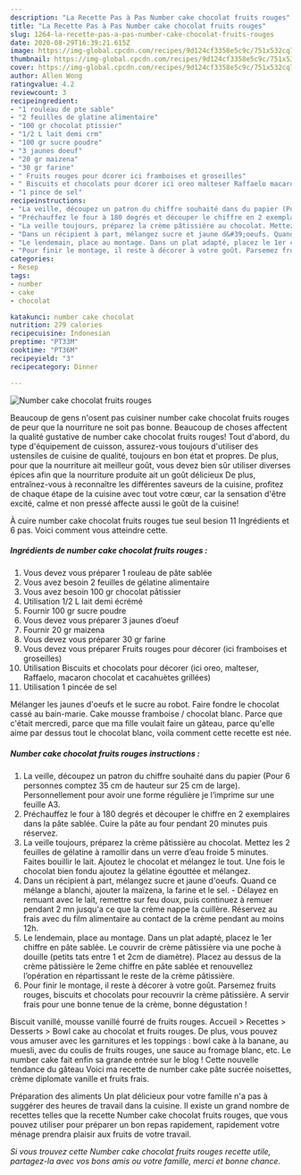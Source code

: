 ```yaml
---
description: "La Recette Pas à Pas Number cake chocolat fruits rouges"
title: "La Recette Pas à Pas Number cake chocolat fruits rouges"
slug: 1264-la-recette-pas-a-pas-number-cake-chocolat-fruits-rouges
date: 2020-08-29T16:39:21.615Z
image: https://img-global.cpcdn.com/recipes/9d124cf3358e5c9c/751x532cq70/number-cake-chocolat-fruits-rouges-photo-principale-de-la-recette.jpg
thumbnail: https://img-global.cpcdn.com/recipes/9d124cf3358e5c9c/751x532cq70/number-cake-chocolat-fruits-rouges-photo-principale-de-la-recette.jpg
cover: https://img-global.cpcdn.com/recipes/9d124cf3358e5c9c/751x532cq70/number-cake-chocolat-fruits-rouges-photo-principale-de-la-recette.jpg
author: Allen Wong
ratingvalue: 4.2
reviewcount: 3
recipeingredient:
- "1 rouleau de pte sable"
- "2 feuilles de glatine alimentaire"
- "100 gr chocolat ptissier"
- "1/2 L lait demi crm"
- "100 gr sucre poudre"
- "3 jaunes doeuf"
- "20 gr maizena"
- "30 gr farine"
- " Fruits rouges pour dcorer ici framboises et groseilles"
- " Biscuits et chocolats pour dcorer ici oreo malteser Raffaelo macaron chocolat et cacahutes grilles"
- "1 pince de sel"
recipeinstructions:
- "La veille, découpez un patron du chiffre souhaité dans du papier (Pour 6 personnes comptez 35 cm de hauteur sur 25 cm de large). Personnellement pour avoir une forme régulière je l’imprime sur une feuille A3."
- "Préchauffez le four à 180 degrés et découper le chiffre en 2 exemplaires dans la pâte sablée. Cuire la pâte au four pendant 20 minutes puis réservez."
- "La veille toujours, préparez la crème pâtissière au chocolat. Mettez les 2 feuilles de gélatine à ramollir dans un verre d’eau froide 5 minutes. Faites bouillir le lait. Ajoutez le chocolat et mélangez le tout. Une fois le chocolat bien fondu ajoutez la gélatine égouttée et mélangez."
- "Dans un récipient à part, mélangez sucre et jaune d&#39;oeufs. Quand ce mélange a blanchi, ajouter la maïzena, la farine et le sel. Délayez en remuant avec le lait, remettre sur feu doux, puis continuez à remuer pendant 2 mn jusqu&#39;a ce que la crème nappe la cuillère. Réservez au frais avec du film alimentaire au contact de la crème pendant au moins 12h."
- "Le lendemain, place au montage. Dans un plat adapté, placez le 1er chiffre en pâte sablée. Le couvrir de crème pâtissière via une poche à douille (petits tats entre 1 et 2cm de diamètre). Placez au dessus de la crème pâtissière le 2eme chiffre en pâte sablée et renouvellez l’opération en répartissant le reste de la crème pâtissière."
- "Pour finir le montage, il reste à décorer à votre goût. Parsemez fruits rouges, biscuits et chocolats pour recouvrir la crème pâtissière. A servir frais pour une bonne tenue de la crème, bonne dégustation !"
categories:
- Resep
tags:
- number
- cake
- chocolat

katakunci: number cake chocolat 
nutrition: 279 calories
recipecuisine: Indonesian
preptime: "PT33M"
cooktime: "PT36M"
recipeyield: "3"
recipecategory: Dinner

---
```



![Number cake chocolat fruits rouges](https://img-global.cpcdn.com/recipes/9d124cf3358e5c9c/751x532cq70/number-cake-chocolat-fruits-rouges-photo-principale-de-la-recette.jpg)

Beaucoup de gens n'osent pas cuisiner number cake chocolat fruits rouges de peur que la nourriture ne soit pas bonne. Beaucoup de choses affectent la qualité gustative de number cake chocolat fruits rouges! Tout d'abord, du type d'équipement de cuisson, assurez-vous toujours d'utiliser des ustensiles de cuisine de qualité, toujours en bon état et propres. De plus, pour que la nourriture ait meilleur goût, vous devez bien sûr utiliser diverses épices afin que la nourriture produite ait un goût délicieux De plus, entraînez-vous à reconnaître les différentes saveurs de la cuisine, profitez de chaque étape de la cuisine avec tout votre cœur, car la sensation d'être excité, calme et non pressé affecte aussi le goût de la cuisine!

<!--inarticleads1-->

À cuire number cake chocolat fruits rouges tue seul besion 11 Ingrédients et 6 pas. Voici comment vous atteindre cette.

##### Ingrédients de number cake chocolat fruits rouges :

1. Vous devez vous préparer 1 rouleau de pâte sablée
1. Vous avez besoin 2 feuilles de gélatine alimentaire
1. Vous avez besoin 100 gr chocolat pâtissier
1. Utilisation 1/2 L lait demi écrémé
1. Fournir 100 gr sucre poudre
1. Vous devez vous préparer 3 jaunes d’oeuf
1. Fournir 20 gr maizena
1. Vous devez vous préparer 30 gr farine
1. Vous devez vous préparer  Fruits rouges pour décorer (ici framboises et groseilles)
1. Utilisation  Biscuits et chocolats pour décorer (ici oreo, malteser, Raffaelo, macaron chocolat et cacahuètes grillées)
1. Utilisation 1 pincée de sel


Mélanger les jaunes d&#39;oeufs et le sucre au robot. Faire fondre le chocolat cassé au bain-marie. Cake mousse framboise / chocolat blanc. Parce que c&#39;était mercredi, parce que ma fille voulait faire un gâteau, parce qu&#39;elle aime par dessus tout le chocolat blanc, voila comment cette recette est née. 

<!--inarticleads2-->

##### Number cake chocolat fruits rouges instructions :

1. La veille, découpez un patron du chiffre souhaité dans du papier (Pour 6 personnes comptez 35 cm de hauteur sur 25 cm de large). Personnellement pour avoir une forme régulière je l’imprime sur une feuille A3.
1. Préchauffez le four à 180 degrés et découper le chiffre en 2 exemplaires dans la pâte sablée. Cuire la pâte au four pendant 20 minutes puis réservez.
1. La veille toujours, préparez la crème pâtissière au chocolat. Mettez les 2 feuilles de gélatine à ramollir dans un verre d’eau froide 5 minutes. Faites bouillir le lait. Ajoutez le chocolat et mélangez le tout. Une fois le chocolat bien fondu ajoutez la gélatine égouttée et mélangez.
1. Dans un récipient à part, mélangez sucre et jaune d&#39;oeufs. Quand ce mélange a blanchi, ajouter la maïzena, la farine et le sel. - Délayez en remuant avec le lait, remettre sur feu doux, puis continuez à remuer pendant 2 mn jusqu&#39;a ce que la crème nappe la cuillère. Réservez au frais avec du film alimentaire au contact de la crème pendant au moins 12h.
1. Le lendemain, place au montage. Dans un plat adapté, placez le 1er chiffre en pâte sablée. Le couvrir de crème pâtissière via une poche à douille (petits tats entre 1 et 2cm de diamètre). Placez au dessus de la crème pâtissière le 2eme chiffre en pâte sablée et renouvellez l’opération en répartissant le reste de la crème pâtissière.
1. Pour finir le montage, il reste à décorer à votre goût. Parsemez fruits rouges, biscuits et chocolats pour recouvrir la crème pâtissière. A servir frais pour une bonne tenue de la crème, bonne dégustation !


Biscuit vanillé, mousse vanillé fourré de fruits rouges. Accueil &gt; Recettes &gt; Desserts &gt; Bowl cake au chocolat et fruits rouges. De plus, vous pouvez vous amuser avec les garnitures et les toppings : bowl cake à la banane, au muesli, avec du coulis de fruits rouges, une sauce au fromage blanc, etc. Le number cake fait enfin sa grande entrée sur le blog ! Cette nouvelle tendance du gâteau Voici ma recette de number cake pâte sucrée noisettes, crème diplomate vanille et fruits frais. 

<!--inarticleads1-->

<p>
Préparation des aliments Un plat délicieux pour votre famille n'a pas à suggérer des heures de travail dans la cuisine. Il existe un grand nombre de recettes telles que la recette Number cake chocolat fruits rouges, que vous pouvez utiliser pour préparer un bon repas rapidement, rapidement votre ménage prendra plaisir aux fruits de votre travail.
</p>

<p>
<i>Si vous trouvez cette Number cake chocolat fruits rouges recette utile, partagez-la avec vos bons amis ou votre famille, merci et bonne chance.</i>
</p>
